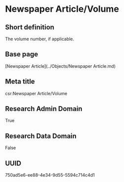 # Newspaper Article/Volume
## Short definition
The volume number, if applicable.
## Base page
[Newspaper Article](../Objects/Newspaper Article.md)
## Meta title
csr:Newspaper Article/Volume
## Research Admin Domain
True
## Research Data Domain
False
## UUID
750ad5e6-ee88-4e34-9d55-5594c714c4d1
